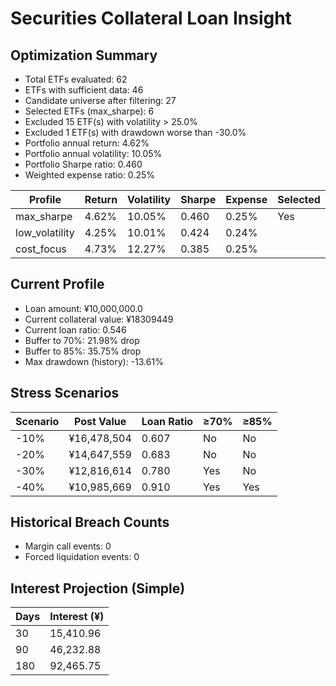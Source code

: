 # Securities Collateral Loan Insight

## Optimization Summary
- Total ETFs evaluated: 62
- ETFs with sufficient data: 46
- Candidate universe after filtering: 27
- Selected ETFs (max_sharpe): 6
- Excluded 15 ETF(s) with volatility > 25.0%
- Excluded 1 ETF(s) with drawdown worse than -30.0%
- Portfolio annual return: 4.62%
- Portfolio annual volatility: 10.05%
- Portfolio Sharpe ratio: 0.460
- Weighted expense ratio: 0.25%

| Profile | Return | Volatility | Sharpe | Expense | Selected |
| --- | --- | --- | --- | --- | --- |
| max_sharpe | 4.62% | 10.05% | 0.460 | 0.25% | Yes |
| low_volatility | 4.25% | 10.01% | 0.424 | 0.24% |  |
| cost_focus | 4.73% | 12.27% | 0.385 | 0.25% |  |

## Current Profile
- Loan amount: ¥10,000,000.0
- Current collateral value: ¥18309449
- Current loan ratio: 0.546
- Buffer to 70%: 21.98% drop
- Buffer to 85%: 35.75% drop
- Max drawdown (history): -13.61%

## Stress Scenarios
| Scenario | Post Value | Loan Ratio | ≥70% | ≥85% |
| --- | --- | --- | --- | --- |
| -10% | ¥16,478,504 | 0.607 | No | No |
| -20% | ¥14,647,559 | 0.683 | No | No |
| -30% | ¥12,816,614 | 0.780 | Yes | No |
| -40% | ¥10,985,669 | 0.910 | Yes | Yes |

## Historical Breach Counts
- Margin call events: 0
- Forced liquidation events: 0

## Interest Projection (Simple)
| Days | Interest (¥) |
| --- | --- |
| 30 | 15,410.96 |
| 90 | 46,232.88 |
| 180 | 92,465.75 |
